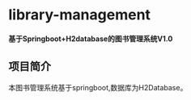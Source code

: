 # library-management
#### 基于Springboot+H2database的图书管理系统V1.0

## 项目简介

本图书管理系统基于springboot,数据库为H2Database。
